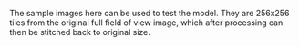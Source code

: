 
The sample images here can be used to test the model. They are 256x256 tiles from the original full field of view image, which after processing can then be stitched back to original size.
